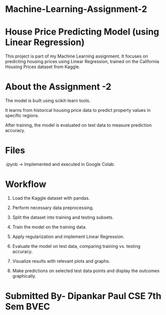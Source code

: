 # Machine-Learning-Assignment-2
# House Price Predicting Model (using Linear Regression)

This project is part of my Machine Learning assignment. It focuses on predicting housing prices using Linear Regression, trained on the California Housing Prices dataset from Kaggle.

# About the Assignment -2 

The model is built using scikit-learn tools.

It learns from historical housing price data to predict property values in specific regions.

After training, the model is evaluated on test data to measure prediction accuracy.

# Files

.ipynb → Implemented and executed in Google Colab.

# Workflow

1. Load the Kaggle dataset with pandas.

2. Perform necessary data preprocessing.

3. Split the dataset into training and testing subsets.

4. Train the model on the training data.

5. Apply regularization and implement Linear Regression.

6. Evaluate the model on test data, comparing training vs. testing accuracy.

7. Visualize results with relevant plots and graphs.

8. Make predictions on selected test data points and display the outcomes graphically.
 
# Submitted By- Dipankar Paul CSE 7th Sem BVEC
